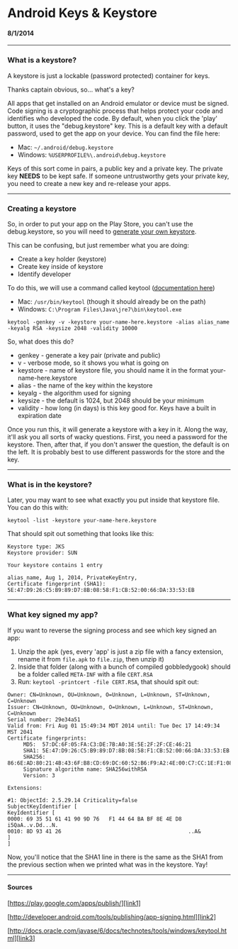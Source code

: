 # Android Keys & Keystore
#### 8/1/2014

---

### What is a keystore?

A keystore is just a lockable (password protected) container for keys.

Thanks captain obvious, so... what's a key?

All apps that get installed on an Android emulator or device must be signed. Code signing is a cryptographic process that helps protect your code and identifies who developed the code. By default, when you click the 'play' button, it uses the "debug.keystore" key. This is a default key with a default password, used to get the app on your device. You can find the file here:

* Mac: `~/.android/debug.keystore`
* Windows: `%USERPROFILE%\.android\debug.keystore`

Keys of this sort come in pairs, a public key and a private key. The private key **NEEDS** to be kept safe. If someone untrustworthy gets your private key, you need to create a new key and re-release your apps.

---

### Creating a keystore

So, in order to put your app on the Play Store, you can't use the debug.keystore, so you will need to [generate your own keystore][link2].

This can be confusing, but just remember what you are doing:

* Create a key holder (keystore)
* Create key inside of keystore
* Identify developer

To do this, we will use a command called keytool ([documentation here][link3])

* Mac: `/usr/bin/keytool` (though it should already be on the path)
* Windows: `C:\Program Files\Java\jre7\bin\keytool.exe`

`keytool -genkey -v -keystore your-name-here.keystore -alias alias_name -keyalg RSA -keysize 2048 -validity 10000`

So, what does this do?

* genkey - generate a key pair (private and public)
* v - verbose mode, so it shows you what is going on
* keystore - name of keystore file, you should name it in the format your-name-here.keystore
* alias - the name of the key within the keystore
* keyalg - the algorithm used for signing
* keysize - the default is 1024, but 2048 should be your minimum
* validity - how long (in days) is this key good for. Keys have a built in expiration date

Once you run this, it will generate a keystore with a key in it. Along the way, it'll ask you all sorts of wacky questions. First, you need a password for the keystore. Then, after that, if you don't answer the question, the default is on the left. It is probably best to use different passwords for the store and the key.

---

### What is in the keystore?

Later, you may want to see what exactly you put inside that keystore file. You can do this with:

`keytool -list -keystore your-name-here.keystore`

That should spit out something that looks like this:

```
Keystore type: JKS
Keystore provider: SUN

Your keystore contains 1 entry

alias_name, Aug 1, 2014, PrivateKeyEntry, 
Certificate fingerprint (SHA1): 5E:47:D9:26:C5:B9:89:D7:8B:08:58:F1:CB:52:00:66:DA:33:53:EB
```

---

### What key signed my app?

If you want to reverse the signing process and see which key signed an app:

1. Unzip the apk (yes, every 'app' is just a zip file with a fancy extension, rename it from `file.apk` to `file.zip`, then unzip it)
2. Inside that folder (along with a bunch of compiled gobbledygook) should be a folder called `META-INF` with a file `CERT.RSA`
3. Run: `keytool -printcert -file CERT.RSA`, that should spit out:

```
Owner: CN=Unknown, OU=Unknown, O=Unknown, L=Unknown, ST=Unknown, C=Unknown
Issuer: CN=Unknown, OU=Unknown, O=Unknown, L=Unknown, ST=Unknown, C=Unknown
Serial number: 29e34a51
Valid from: Fri Aug 01 15:49:34 MDT 2014 until: Tue Dec 17 14:49:34 MST 2041
Certificate fingerprints:
	 MD5:  57:DC:6F:05:FA:C3:DE:7B:A0:3E:5E:2F:2F:CE:46:21
	 SHA1: 5E:47:D9:26:C5:B9:89:D7:8B:08:58:F1:CB:52:00:66:DA:33:53:EB
	 SHA256: 86:6E:AD:80:21:4B:43:6F:B8:CD:69:DC:60:52:B6:F9:A2:4E:00:C7:CC:1E:F1:08:1C:E0:BD:34:30:57:24:55
	 Signature algorithm name: SHA256withRSA
	 Version: 3

Extensions: 

#1: ObjectId: 2.5.29.14 Criticality=false
SubjectKeyIdentifier [
KeyIdentifier [
0000: 69 35 51 61 41 90 9D 76   F1 44 64 BA BF 8E 4E D8  i5QaA..v.Dd...N.
0010: 8D 93 41 26                                        ..A&
]
]
```

Now, you'll notice that the SHA1 line in there is the same as the SHA1 from the previous section when we printed what was in the keystore. Yay!

---

#### Sources

[https://play.google.com/apps/publish/][link1]

[http://developer.android.com/tools/publishing/app-signing.html][link2]

[http://docs.oracle.com/javase/6/docs/technotes/tools/windows/keytool.html][link3]

[link1]: https://play.google.com/apps/publish/
[link2]: http://developer.android.com/tools/publishing/app-signing.html
[link3]: http://docs.oracle.com/javase/6/docs/technotes/tools/windows/keytool.html